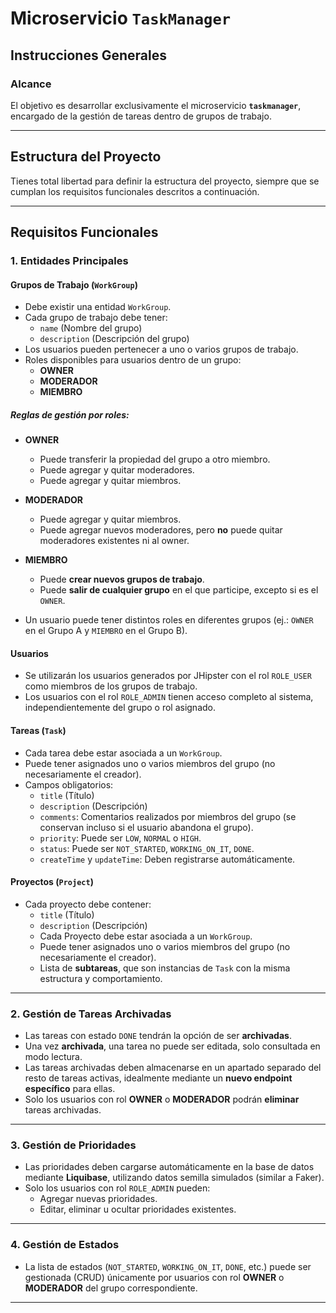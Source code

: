 # Microservicio `TaskManager`

## Instrucciones Generales

### Alcance

El objetivo es desarrollar exclusivamente el microservicio **`taskmanager`**, encargado de la gestión de tareas dentro de grupos de trabajo.

---

## Estructura del Proyecto

Tienes total libertad para definir la estructura del proyecto, siempre que se cumplan los requisitos funcionales descritos a continuación.

---

## Requisitos Funcionales

### 1. Entidades Principales

#### Grupos de Trabajo (`WorkGroup`)

- Debe existir una entidad `WorkGroup`.
- Cada grupo de trabajo debe tener:
  - `name` (Nombre del grupo)
  - `description` (Descripción del grupo)
- Los usuarios pueden pertenecer a uno o varios grupos de trabajo.
- Roles disponibles para usuarios dentro de un grupo:
  - **OWNER**
  - **MODERADOR**
  - **MIEMBRO**

##### Reglas de gestión por roles:

- **OWNER**
  - Puede transferir la propiedad del grupo a otro miembro.
  - Puede agregar y quitar moderadores.
  - Puede agregar y quitar miembros.

- **MODERADOR**
  - Puede agregar y quitar miembros.
  - Puede agregar nuevos moderadores, pero **no** puede quitar moderadores existentes ni al owner.

- **MIEMBRO**
  - Puede **crear nuevos grupos de trabajo**.
  - Puede **salir de cualquier grupo** en el que participe, excepto si es el `OWNER`.

- Un usuario puede tener distintos roles en diferentes grupos (ej.: `OWNER` en el Grupo A y `MIEMBRO` en el Grupo B).

#### Usuarios

- Se utilizarán los usuarios generados por JHipster con el rol `ROLE_USER` como miembros de los grupos de trabajo.
- Los usuarios con el rol `ROLE_ADMIN` tienen acceso completo al sistema, independientemente del grupo o rol asignado.

#### Tareas (`Task`)

- Cada tarea debe estar asociada a un `WorkGroup`.
- Puede tener asignados uno o varios miembros del grupo (no necesariamente el creador).
- Campos obligatorios:
  - `title` (Título)
  - `description` (Descripción)
  - `comments`: Comentarios realizados por miembros del grupo (se conservan incluso si el usuario abandona el grupo).
  - `priority`: Puede ser `LOW`, `NORMAL` o `HIGH`.
  - `status`: Puede ser `NOT_STARTED`, `WORKING_ON_IT`, `DONE`.
  - `createTime` y `updateTime`: Deben registrarse automáticamente.

#### Proyectos (`Project`)

- Cada proyecto debe contener:
  - `title` (Título)
  - `description` (Descripción)
  - Cada Proyecto debe estar asociada a un `WorkGroup`.
  - Puede tener asignados uno o varios miembros del grupo (no necesariamente el creador).
  - Lista de **subtareas**, que son instancias de `Task` con la misma estructura y comportamiento.

---

### 2. Gestión de Tareas Archivadas

- Las tareas con estado `DONE` tendrán la opción de ser **archivadas**.
- Una vez **archivada**, una tarea no puede ser editada, solo consultada en modo lectura.
- Las tareas archivadas deben almacenarse en un apartado separado del resto de tareas activas, idealmente mediante un **nuevo endpoint específico** para ellas.
- Solo los usuarios con rol **OWNER** o **MODERADOR** podrán **eliminar** tareas archivadas.

---

### 3. Gestión de Prioridades

- Las prioridades deben cargarse automáticamente en la base de datos mediante **Liquibase**, utilizando datos semilla simulados (similar a Faker).
- Solo los usuarios con rol `ROLE_ADMIN` pueden:
  - Agregar nuevas prioridades.
  - Editar, eliminar u ocultar prioridades existentes.

---

### 4. Gestión de Estados

- La lista de estados (`NOT_STARTED`, `WORKING_ON_IT`, `DONE`, etc.) puede ser gestionada (CRUD) únicamente por usuarios con rol **OWNER** o **MODERADOR** del grupo correspondiente.

---
